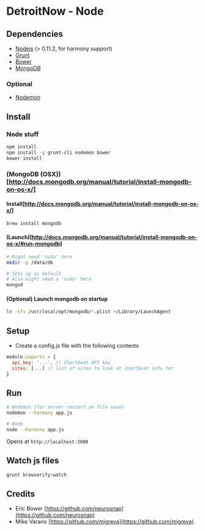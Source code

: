 # DetroitNow - Node

## Dependencies
* [Nodejs](http://nodejs.org) (> 0.11.2, for harmony support)
* [Grunt](http://gruntjs.com)
* [Bower](http://bower.io)
* [MongoDB](http://www.mongodb.org/)

### Optional
* [Nodemon](http://nodemon.io/)

## Install
### Node stuff
```bash
npm install
npm install -g grunt-cli nodemon bower
bower install
```

### (MongoDB (OSX))[http://docs.mongodb.org/manual/tutorial/install-mongodb-on-os-x/]
#### Install[http://docs.mongodb.org/manual/tutorial/install-mongodb-on-os-x/]
```bash
brew install mongodb
```

#### (Launch)[http://docs.mongodb.org/manual/tutorial/install-mongodb-on-os-x/#run-mongodb]
```bash
# Might need 'sudo' here
mkdir -p /data/db

# Sets up as default
# Also might need a 'sudo' here
mongod
```

#### (Optional) Launch mongodb on startup
```bash
ln -sfv /usr/local/opt/mongodb/*.plist ~/Library/LaunchAgent
```

## Setup
* Create a config.js file with the following contents
```javascript
module.exports = {
  api_key: '...', // Chartbeat API key
  sites: [...] // list of sites to look at chartbeat info for
}
```

## Run
```bash
# Nodemon (for server restart on file save)
nodemon --harmony app.js

# Node
node --harmony app.js
```

Opens at ```http://localhost:3000```

## Watch js files
```bash
grunt browserify:watch
```

## Credits
* Eric Bower [https://github.com/neurosnap](https://github.com/neurosnap)
* Mike Varano [https://github.com/migreva](https://github.com/migreva)